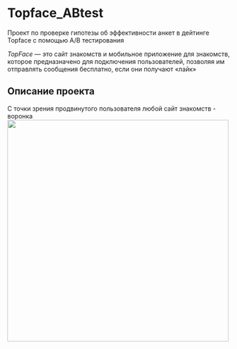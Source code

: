 # Topface_ABtest
Проект по проверке гипотезы об эффективности анкет в дейтинге Topface с помощью A/B тестирования

*TopFace* — это сайт знакомств и мобильное приложение для знакомств, которое предназначено для подключения пользователей,
позволяя им отправлять сообщения бесплатно, если они получают «лайк»

## Описание проекта
С точки зрения продвинутого пользователя любой сайт знакомств - воронка
<img src="https://drive.google.com/file/d/1Fi2Sar1TTGR24a0h5JrJo4K5T47dsAIn/view?usp=sharing" width="500" height="500" />
